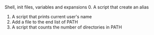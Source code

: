 Shell, init files, variables and expansions
0. A script that create an alias
1. A script that prints current user's name
2. Add a file to the end  list of PATH
3. A script that counts the number of directories in PATH
